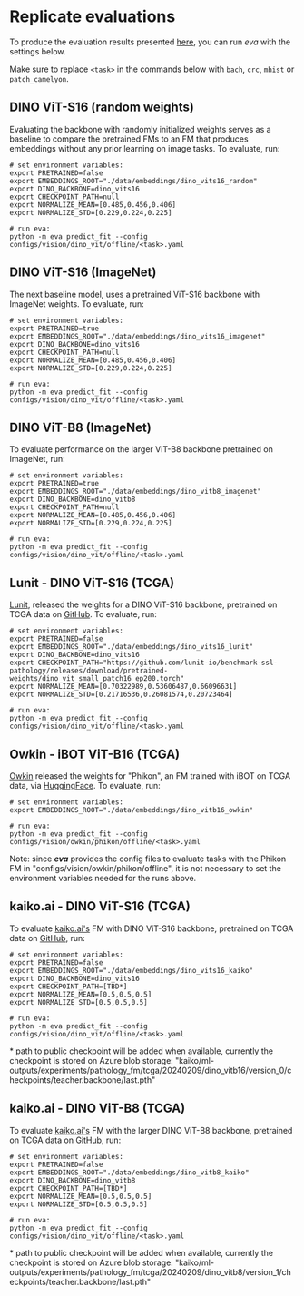 # Replicate evaluations

To produce the evaluation results presented [here](../index.md), you can run *eva* with the settings below.

Make sure to replace `<task>` in the commands below with `bach`, `crc`, `mhist` or `patch_camelyon`.

## DINO ViT-S16 (random weights)

Evaluating the backbone with randomly initialized weights serves as a baseline to compare the pretrained FMs 
to an FM that produces embeddings without any prior learning on image tasks. To evaluate, run:

```
# set environment variables:
export PRETRAINED=false
export EMBEDDINGS_ROOT="./data/embeddings/dino_vits16_random"
export DINO_BACKBONE=dino_vits16
export CHECKPOINT_PATH=null
export NORMALIZE_MEAN=[0.485,0.456,0.406]
export NORMALIZE_STD=[0.229,0.224,0.225]

# run eva:
python -m eva predict_fit --config configs/vision/dino_vit/offline/<task>.yaml
```

## DINO ViT-S16 (ImageNet)

The next baseline model, uses a pretrained ViT-S16 backbone with ImageNet weights. To evaluate, run:

```
# set environment variables:
export PRETRAINED=true
export EMBEDDINGS_ROOT="./data/embeddings/dino_vits16_imagenet"
export DINO_BACKBONE=dino_vits16
export CHECKPOINT_PATH=null
export NORMALIZE_MEAN=[0.485,0.456,0.406]
export NORMALIZE_STD=[0.229,0.224,0.225]

# run eva:
python -m eva predict_fit --config configs/vision/dino_vit/offline/<task>.yaml
```

## DINO ViT-B8 (ImageNet)

To evaluate performance on the larger ViT-B8 backbone pretrained on ImageNet, run:
```
# set environment variables:
export PRETRAINED=true
export EMBEDDINGS_ROOT="./data/embeddings/dino_vitb8_imagenet"
export DINO_BACKBONE=dino_vitb8
export CHECKPOINT_PATH=null
export NORMALIZE_MEAN=[0.485,0.456,0.406]
export NORMALIZE_STD=[0.229,0.224,0.225]

# run eva:
python -m eva predict_fit --config configs/vision/dino_vit/offline/<task>.yaml
```

## Lunit - DINO ViT-S16 (TCGA)

[Lunit](https://www.lunit.io/en), released the weights for a DINO ViT-S16 backbone, pretrained on TCGA data
on [GitHub](https://github.com/lunit-io/benchmark-ssl-pathology/releases/). To evaluate, run:

```
# set environment variables:
export PRETRAINED=false
export EMBEDDINGS_ROOT="./data/embeddings/dino_vits16_lunit"
export DINO_BACKBONE=dino_vits16
export CHECKPOINT_PATH="https://github.com/lunit-io/benchmark-ssl-pathology/releases/download/pretrained-weights/dino_vit_small_patch16_ep200.torch"
export NORMALIZE_MEAN=[0.70322989,0.53606487,0.66096631]
export NORMALIZE_STD=[0.21716536,0.26081574,0.20723464]

# run eva:
python -m eva predict_fit --config configs/vision/dino_vit/offline/<task>.yaml
```

## Owkin - iBOT ViT-B16 (TCGA)

[Owkin](https://www.owkin.com/) released the weights for "Phikon", an FM trained with iBOT on TCGA data, via
[HuggingFace](https://huggingface.co/owkin/phikon). To evaluate, run:

```
# set environment variables:
export EMBEDDINGS_ROOT="./data/embeddings/dino_vitb16_owkin"

# run eva:
python -m eva predict_fit --config configs/vision/owkin/phikon/offline/<task>.yaml
```

Note: since ***eva*** provides the config files to evaluate tasks with the Phikon FM in 
"configs/vision/owkin/phikon/offline", it is not necessary to set the environment variables needed for
the runs above.

## kaiko.ai - DINO ViT-S16 (TCGA)

To evaluate [kaiko.ai's](https://www.kaiko.ai/) FM with DINO ViT-S16 backbone, pretrained on TCGA data 
on [GitHub](https://github.com/lunit-io/benchmark-ssl-pathology/releases/), run:

```
# set environment variables:
export PRETRAINED=false
export EMBEDDINGS_ROOT="./data/embeddings/dino_vits16_kaiko"
export DINO_BACKBONE=dino_vits16
export CHECKPOINT_PATH=[TBD*]
export NORMALIZE_MEAN=[0.5,0.5,0.5]
export NORMALIZE_STD=[0.5,0.5,0.5]

# run eva:
python -m eva predict_fit --config configs/vision/dino_vit/offline/<task>.yaml
```

\* path to public checkpoint will be added when available, currently the checkpoint is stored on Azure blob storage:
"kaiko/ml-outputs/experiments/pathology_fm/tcga/20240209/dino_vitb16/version_0/checkpoints/teacher.backbone/last.pth"



## kaiko.ai - DINO ViT-B8 (TCGA)

To evaluate [kaiko.ai's](https://www.kaiko.ai/) FM with the larger DINO ViT-B8 backbone, pretrained on TCGA data 
on [GitHub](https://github.com/lunit-io/benchmark-ssl-pathology/releases/), run:

```
# set environment variables:
export PRETRAINED=false
export EMBEDDINGS_ROOT="./data/embeddings/dino_vitb8_kaiko"
export DINO_BACKBONE=dino_vitb8
export CHECKPOINT_PATH=[TBD*]
export NORMALIZE_MEAN=[0.5,0.5,0.5]
export NORMALIZE_STD=[0.5,0.5,0.5]

# run eva:
python -m eva predict_fit --config configs/vision/dino_vit/offline/<task>.yaml
```

\* path to public checkpoint will be added when available, currently the checkpoint is stored on Azure blob storage:
"kaiko/ml-outputs/experiments/pathology_fm/tcga/20240209/dino_vitb8/version_1/checkpoints/teacher.backbone/last.pth"